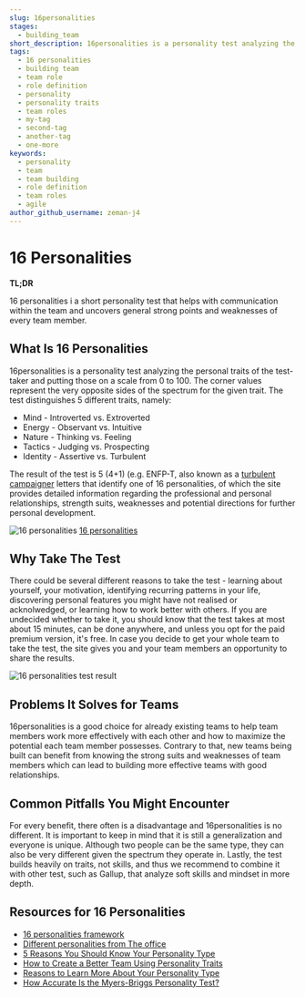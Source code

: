 ```yaml
---
slug: 16personalities
stages:
  - building_team
short_description: 16personalities is a personality test analyzing the personal traits of the test-taker and putting those on a scale from 0 to 100. The corner values represent the very opposite sides of the spectrum for the given trait.
tags:
  - 16 personalities
  - building team
  - team role
  - role definition
  - personality
  - personality traits
  - team roles
  - my-tag
  - second-tag
  - another-tag
  - one-more
keywords:
  - personality
  - team
  - team building
  - role definition
  - team roles
  - agile
author_github_username: zeman-j4
---
```


# 16 Personalities

**TL;DR**

16 personalities i a short personality test that helps with communication within the team and uncovers general strong points and weaknesses of every team member.

## What Is 16 Personalities

16personalities is a personality test analyzing the personal traits of the test-taker and putting those on a scale from 0 to 100. The corner values represent the very opposite sides of the spectrum for the given trait. The test distinguishes 5 different traits, namely:

- Mind - Introverted vs. Extroverted
- Energy - Observant vs. Intuitive
- Nature - Thinking vs. Feeling
- Tactics - Judging vs. Prospecting
- Identity - Assertive vs. Turbulent

The result of the test is 5 (4+1) (e.g. ENFP-T, also known as a [turbulent campaigner](https://www.16personalities.com/enfp-personality) letters that identify one of 16 personalities, of which the site provides detailed information regarding the professional and personal relationships, strength suits, weaknesses and potential directions for further personal development.

![16 personalities](/files/16personalities.png)
[16 personalities](https://www.r-bloggers.com/16-personalities-with-circlize/)

## Why Take The Test

There could be several different reasons to take the test - learning about yourself, your motivation, identifying recurring patterns in your life, discovering personal features you might have not realised or acknolwedged, or learning how to work better with others. If you are undecided whether to take it, you should know that the test takes at most about 15 minutes, can be done anywhere, and unless you opt for the paid premium version, it's free. In case you decide to get your whole team to take the test, the site gives you and your team members an opportunity to share the results.

![16 personalities test result](/files/16_personalities_results.png)

## Problems It Solves for Teams

16personalities is a good choice for already existing teams to help team members work more effectively with each other and how to maximize the potential each team member possesses. Contrary to that, new teams being built can benefit from knowing the strong suits and weaknesses of team members which can lead to building more effective teams with good relationships.

## Common Pitfalls You Might Encounter

For every benefit, there often is a disadvantage and 16personalities is no different. It is important to keep in mind that it is still a generalization and everyone is unique. Although two people can be the same type, they can also be very different given the spectrum they operate in. Lastly, the test builds heavily on traits, not skills, and thus we recommend to combine it with other test, such as Gallup, that analyze soft skills and mindset in more depth.

## Resources for 16 Personalities

- [16 personalities framework](https://www.16personalities.com/articles/our-theory)
- [Different personalities from The office](https://www.iofficecorp.com/blog/workplace-personality-types)
- [5 Reasons You Should Know Your Personality Type](https://thriveglobal.com/stories/5-reasons-you-should-know-your-personality-type/)
- [How to Create a Better Team Using Personality Traits](https://www.16personalities.com/articles/how-to-create-a-better-team-using-personality-traits)
- [Reasons to Learn More About Your Personality Type](https://www.verywellmind.com/reasons-to-learn-more-about-your-personality-type-4099388)
- [How Accurate Is the Myers-Briggs Personality Test?](https://www.livescience.com/65513-does-myers-briggs-personality-test-work.html)
